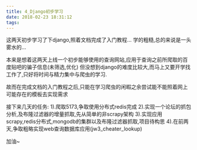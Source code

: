 ```yaml
---
title: 4_Django初步学习
date: 2018-02-23 18:31:12
tags:
---
```

这两天初步学习了下django,照着文档完成了入门教程...
学的粗糙,总的来说是一头雾水的...
  

<!--more-->

本来是想着这两天上线一个初步能够使用的查询网站,应用于查询之前所爬取的百度贴吧的骗子信息(未筛选,优化)
但没想到django的难度比较大,而马上又要开学找工作了,只好将时间与精力集中与爬虫的学习.

故而在完成文档的入门教程之后,只能在学习爬虫的闲暇之余尝试能不能照着网上可能存在的模板去实现需求

接下来几天的任务:
1).爬取5173,争取使用分布式redis完成
2).实现一个论坛的抓包分析,及布隆过滤器的增量抓取,先从简单的非scrapy架构
3).实现应用scrapy,redis分布式,mongodb的集群以及布隆过滤器抓取,项目待构思
4).在前两天,争取粗略实现web查询数据库应用(jw3_cheater_lookup)

加油~